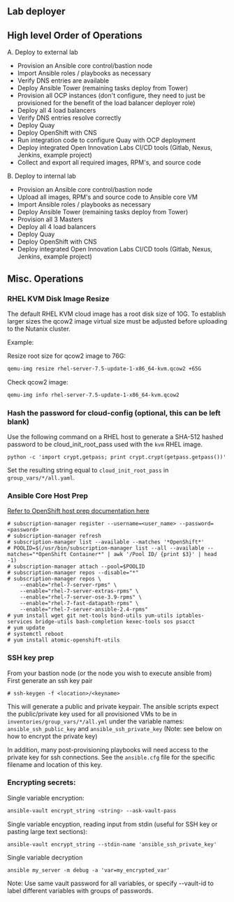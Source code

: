 Lab deployer
------------------
## High level Order of Operations
A. Deploy to external lab
- Provision an Ansible core control/bastion node
- Import Ansible roles / playbooks as necessary
- Verify DNS entries are available
- Deploy Ansible Tower (remaining tasks deploy from Tower)
- Provision all OCP instances (don't configure, they need to just be provisioned for the benefit of the load balancer deployer role)
- Deploy all 4 load balancers
- Verify DNS entries resolve correctly
- Deploy Quay
- Deploy OpenShift with CNS
- Run integration code to configure Quay with OCP deployment
- Deploy integrated Open Innovation Labs CI/CD tools (Gitlab, Nexus, Jenkins, example project)
- Collect and export all required images, RPM's, and source code

B. Deploy to internal lab
- Provision an Ansible core control/bastion node
- Upload all images, RPM's and source code to Ansible core VM
- Import Ansible roles / playbooks as necessary
- Deploy Ansible Tower (remaining tasks deploy from Tower)
- Provision all 3 Masters
- Deploy all 4 load balancers
- Deploy Quay
- Deploy OpenShift with CNS
- Deploy integrated Open Innovation Labs CI/CD tools (Gitlab, Nexus, Jenkins, example project)



## Misc. Operations

### RHEL KVM Disk Image Resize
The default RHEL KVM cloud image has a root disk size of 10G. To establish larger sizes the qcow2 image virtual size must be adjusted before uploading to the Nutanix cluster. 

Example:

Resize root size for qcow2 image to 76G:

```bash
qemu-img resize rhel-server-7.5-update-1-x86_64-kvm.qcow2 +65G
```

Check qcow2 image:

```bash
qemu-img info rhel-server-7.5-update-1-x86_64-kvm.qcow2
```

### Hash the password for cloud-config (optional, this can be left blank)

Use the following command on a RHEL host to generate a SHA-512 hashed password to be cloud_init_root_pass used with the `kvm` RHEL image.

`python -c 'import crypt,getpass; print crypt.crypt(getpass.getpass())'`

Set the resulting string equal to `cloud_init_root_pass` in `group_vars/*/all.yaml`.

### Ansible Core Host Prep
[Refer to OpenShift host prep documentation here](https://docs.openshift.com/container-platform/3.9/install_config/install/host_preparation.html "OpenShift Documentation")


```
# subscription-manager register --username=<user_name> --password=<password>
# subscription-manager refresh
# subscription-manager list --available --matches '*OpenShift*'
# POOLID=$(/usr/bin/subscription-manager list --all --available --matches="*OpenShift Container*" | awk '/Pool ID/ {print $3}' | head -1)
# subscription-manager attach --pool=$POOLID
# subscription-manager repos --disable="*"
# subscription-manager repos \
    --enable="rhel-7-server-rpms" \
    --enable="rhel-7-server-extras-rpms" \
    --enable="rhel-7-server-ose-3.9-rpms" \
    --enable="rhel-7-fast-datapath-rpms" \
    --enable="rhel-7-server-ansible-2.4-rpms"
# yum install wget git net-tools bind-utils yum-utils iptables-services bridge-utils bash-completion kexec-tools sos psacct
# yum update
# systemctl reboot
# yum install atomic-openshift-utils
```

### SSH key prep

From your bastion node (or the node you wish to execute ansible from)  
First generate an ssh key pair
```
# ssh-keygen -f <location>/<keyname>
```

This will generate a public and private keypair. The ansible scripts expect the public/private key used for all provisioned VMs to be in `inventories/group_vars/*/all.yml` under the variable names: `ansible_ssh_public_key` and `ansible_ssh_private_key` (Note: see below on how to encrypt the private key)

In addition, many post-provisioning playbooks will need access to the private key for ssh connections. See the `ansible.cfg` file for the specific filename and location of this key.


### Encrypting secrets:

Single variable encryption:

```bash
ansible-vault encrypt_string <string> --ask-vault-pass
```

Single variable encyption, reading input from stdin (useful for SSH key or pasting large text sections):
```
ansible-vault encrypt_string --stdin-name 'ansible_ssh_private_key'
```

Single variable decryption
```
ansible my_server -m debug -a 'var=my_encrypted_var'
```

Note: Use same vault password for all variables, or specify --vault-id to label
different variables with groups of passwords.
